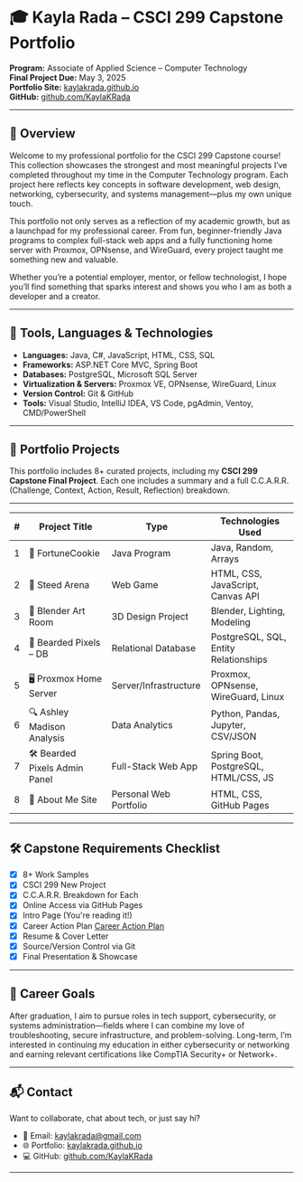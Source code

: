 # 🎓 Kayla Rada – CSCI 299 Capstone Portfolio  
**Program:** Associate of Applied Science – Computer Technology  
**Final Project Due:** May 3, 2025  
**Portfolio Site:** [kaylakrada.github.io](https://kaylakrada.github.io)  
**GitHub:** [github.com/KaylaKRada](https://github.com/KaylaKRada)

---

## 🧭 Overview  
Welcome to my professional portfolio for the CSCI 299 Capstone course! This collection showcases the strongest and most meaningful projects I’ve completed throughout my time in the Computer Technology program. Each project here reflects key concepts in software development, web design, networking, cybersecurity, and systems management—plus my own unique touch.

This portfolio not only serves as a reflection of my academic growth, but as a launchpad for my professional career. From fun, beginner-friendly Java programs to complex full-stack web apps and a fully functioning home server with Proxmox, OPNsense, and WireGuard, every project taught me something new and valuable.

Whether you’re a potential employer, mentor, or fellow technologist, I hope you’ll find something that sparks interest and shows you who I am as both a developer and a creator.

---

## 🧰 Tools, Languages & Technologies  
- **Languages:** Java, C#, JavaScript, HTML, CSS, SQL  
- **Frameworks:** ASP.NET Core MVC, Spring Boot  
- **Databases:** PostgreSQL, Microsoft SQL Server  
- **Virtualization & Servers:** Proxmox VE, OPNsense, WireGuard, Linux  
- **Version Control:** Git & GitHub  
- **Tools:** Visual Studio, IntelliJ IDEA, VS Code, pgAdmin, Ventoy, CMD/PowerShell  

---

## 📂 Portfolio Projects  
This portfolio includes 8+ curated projects, including my **CSCI 299 Capstone Final Project**. Each one includes a summary and a full C.C.A.R.R. (Challenge, Context, Action, Result, Reflection) breakdown.

--- 

| #  | Project Title                | Type                      | Technologies Used                           |
|----|------------------------------|---------------------------|---------------------------------------------|
| 1  | 🥠 FortuneCookie             | Java Program              | Java, Random, Arrays                        |
| 2  | 🐎 Steed Arena               | Web Game                  | HTML, CSS, JavaScript, Canvas API           |
| 3  | 🧱 Blender Art Room          | 3D Design Project         | Blender, Lighting, Modeling                 |
| 4  | 📸 Bearded Pixels – DB       | Relational Database       | PostgreSQL, SQL, Entity Relationships       |
| 5  | 🖥️ Proxmox Home Server       | Server/Infrastructure     | Proxmox, OPNsense, WireGuard, Linux         |
| 6  | 🔍 Ashley Madison Analysis   | Data Analytics            | Python, Pandas, Jupyter, CSV/JSON           |
| 7  | 🛠️ Bearded Pixels Admin Panel | Full-Stack Web App        | Spring Boot, PostgreSQL, HTML/CSS, JS       |
| 8  | 🌼 About Me Site             | Personal Web Portfolio    | HTML, CSS, GitHub Pages                     |


---

## 🛠️ Capstone Requirements Checklist  
- [x] 8+ Work Samples  
- [x] CSCI 299 New Project  
- [x] C.C.A.R.R. Breakdown for Each  
- [x] Online Access via GitHub Pages  
- [x] Intro Page (You're reading it!)  
- [x] Career Action Plan [Career Action Plan](https://github.com/KaylaKRada/KaylaKRada.github.io/blob/main/Career%20Action%20Plan.pdf)
- [x] Resume & Cover Letter  
- [x] Source/Version Control via Git  
- [x] Final Presentation & Showcase  

---

## 🎯 Career Goals  
After graduation, I aim to pursue roles in tech support, cybersecurity, or systems administration—fields where I can combine my love of troubleshooting, secure infrastructure, and problem-solving. Long-term, I’m interested in continuing my education in either cybersecurity or networking and earning relevant certifications like CompTIA Security+ or Network+.

---

## 📬 Contact  
Want to collaborate, chat about tech, or just say hi?  
- 📧 Email: [kaylakrada@gmail.com](mailto:kaylakrada@gmail.com)  
- 🌐 Portfolio: [kaylakrada.github.io](https://kaylakrada.github.io)  
- 💻 GitHub: [github.com/KaylaKRada](https://github.com/KaylaKRada)

---
